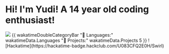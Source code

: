 <h1>Hi! I'm Yudi! A 14 year old coding enthusiast!</h1>
 <img src="https://github-readme-stats.hackclub.dev/api/wakatime?username=778&api_domain=hackatime.hackclub.com&theme=darcula&custom_title=Hackatime+Stats&layout=compact&cache_seconds=0&langs_count=8">
 {{ wakatimeDoubleCategoryBar "💾 Languages:" wakatimeData.Languages "💼 Projects:" wakatimeData.Projects 5 }}
 ![Hackatime](https://hackatime-badge.hackclub.com/U083CFQ2E0H/Swirl)
 

<!--
**Yudrix/Yudrix** is a ✨ _special_ ✨ repository because its `README.md` (this file) appears on your GitHub profile.

Here are some ideas to get you started:

- 🔭 I’m currently working on ...
- 🌱 I’m currently learning ...
- 👯 I’m looking to collaborate on ...
- 🤔 I’m looking for help with ...
- 💬 Ask me about ...
- 📫 How to reach me: ...
- 😄 Pronouns: ...
- ⚡ Fun fact: ...
-->
